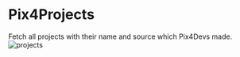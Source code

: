# Pix4Projects
Fetch all projects with their name and source which Pix4Devs made.<br>
![projects](https://user-images.githubusercontent.com/48758770/171800723-45d1f846-471f-43c4-a545-2dcbaaeeaabe.png)
